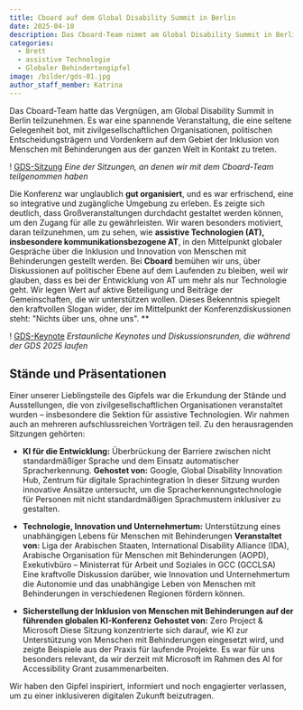 ```yaml
---
title: Cboard auf dem Global Disability Summit in Berlin
date: 2025-04-10
description: Das Cboard-Team nimmt am Global Disability Summit in Berlin teil, um sich mit anderen im Bereich der Inklusion von Menschen mit Behinderungen und assistiver Technologie auszutauschen.
categories:
  - Brett
  - assistive Technologie
  - Globaler Behindertengipfel
image: /bilder/gds-01.jpg
author_staff_member: Katrina
---
```


Das Cboard-Team hatte das Vergnügen, am Global Disability Summit in Berlin teilzunehmen. Es war eine spannende Veranstaltung, die eine seltene Gelegenheit bot, mit zivilgesellschaftlichen Organisationen, politischen Entscheidungsträgern und Vordenkern auf dem Gebiet der Inklusion von Menschen mit Behinderungen aus der ganzen Welt in Kontakt zu treten.

! [GDS-Sitzung](/images/gds-02.jpg) _Eine der Sitzungen, an denen wir mit dem Cboard-Team teilgenommen haben_

Die Konferenz war unglaublich **gut organisiert**, und es war erfrischend, eine so integrative und zugängliche Umgebung zu erleben. Es zeigte sich deutlich, dass Großveranstaltungen durchdacht gestaltet werden können, um den Zugang für alle zu gewährleisten.
Wir waren besonders motiviert, daran teilzunehmen, um zu sehen, wie **assistive Technologien (AT), insbesondere kommunikationsbezogene AT**, in den Mittelpunkt globaler Gespräche über die Inklusion und Innovation von Menschen mit Behinderungen gestellt werden. Bei **Cboard** bemühen wir uns, über Diskussionen auf politischer Ebene auf dem Laufenden zu bleiben, weil wir glauben, dass es bei der Entwicklung von AT um mehr als nur Technologie geht. Wir legen Wert auf aktive Beteiligung und Beiträge der Gemeinschaften, die wir unterstützen wollen.
Dieses Bekenntnis spiegelt den kraftvollen Slogan wider, der im Mittelpunkt der Konferenzdiskussionen steht: "Nichts über uns, ohne uns". \*\*

! [GDS-Keynote](/images/gds-03.jpg) _Erstaunliche Keynotes und Diskussionsrunden, die während der GDS 2025 laufen_

## Stände und Präsentationen

Einer unserer Lieblingsteile des Gipfels war die Erkundung der Stände und Ausstellungen, die von zivilgesellschaftlichen Organisationen veranstaltet wurden – insbesondere die Sektion für assistive Technologien.
Wir nahmen auch an mehreren aufschlussreichen Vorträgen teil. Zu den herausragenden Sitzungen gehörten:

- **KI für die Entwicklung:** Überbrückung der Barriere zwischen nicht standardmäßiger Sprache und dem Einsatz automatischer Spracherkennung.
  **Gehostet von:** Google, Global Disability Innovation Hub, Zentrum für digitale Sprachintegration
  In dieser Sitzung wurden innovative Ansätze untersucht, um die Spracherkennungstechnologie für Personen mit nicht standardmäßigen Sprachmustern inklusiver zu gestalten.

- **Technologie, Innovation und Unternehmertum:** Unterstützung eines unabhängigen Lebens für Menschen mit Behinderungen
  **Veranstaltet von:** Liga der Arabischen Staaten, International Disability Alliance (IDA), Arabische Organisation für Menschen mit Behinderungen (AOPD), Exekutivbüro – Ministerrat für Arbeit und Soziales in GCC (GCCLSA)
  Eine kraftvolle Diskussion darüber, wie Innovation und Unternehmertum die Autonomie und das unabhängige Leben von Menschen mit Behinderungen in verschiedenen Regionen fördern können.

- **Sicherstellung der Inklusion von Menschen mit Behinderungen auf der führenden globalen KI-Konferenz**
  **Gehostet von:** Zero Project & Microsoft
  Diese Sitzung konzentrierte sich darauf, wie KI zur Unterstützung von Menschen mit Behinderungen eingesetzt wird, und zeigte Beispiele aus der Praxis für laufende Projekte. Es war für uns besonders relevant, da wir derzeit mit Microsoft im Rahmen des AI for Accessibility Grant zusammenarbeiten.

Wir haben den Gipfel inspiriert, informiert und noch engagierter verlassen, um zu einer inklusiveren digitalen Zukunft beizutragen.
